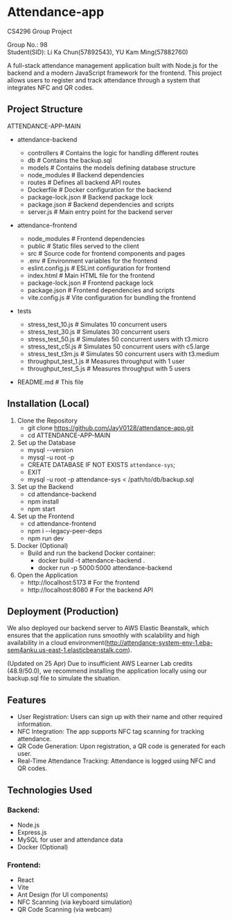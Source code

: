 # Attendance-app
CS4296 Group Project

Group No.: 98 <br>
Student(SID): Li Ka Chun(57892543), YU Kam Ming(57882760)

A full-stack attendance management application built with Node.js for the backend and a modern JavaScript framework for the frontend. This project allows users to register and track attendance through a system that integrates NFC and QR codes.

## Project Structure
ATTENDANCE-APP-MAIN
- attendance-backend
   - controllers           # Contains the logic for handling different routes
   - db                    # Contains the backup.sql
   - models                # Contains the models defining database structure
   - node_modules          # Backend dependencies
   - routes                # Defines all backend API routes
   - Dockerfile            # Docker configuration for the backend
   - package-lock.json     # Backend package lock
   - package.json          # Backend dependencies and scripts
   - server.js             # Main entry point for the backend server

- attendance-frontend   
   - node_modules          # Frontend dependencies
   - public                # Static files served to the client
   - src                   # Source code for frontend components and pages
   - .env                  # Environment variables for the frontend
   - eslint.config.js      # ESLint configuration for frontend
   - index.html            # Main HTML file for the frontend
   - package-lock.json     # Frontend package lock
   - package.json          # Frontend dependencies and scripts
   - vite.config.js        # Vite configuration for bundling the frontend

- tests  
   - stress_test_10.js     # Simulates 10 concurrent users
   - stress_test_30.js     # Simulates 30 concurrent users
   - stress_test_50.js     # Simulates 50 concurrent users with t3.micro
   - stress_test_c5l.js    # Simulates 50 concurrent users with c5.large
   - stress_test_t3m.js    # Simulates 50 concurrent users with t3.medium
   - throughput_test_1.js  # Measures throughput with 1 user
   - throughput_test_5.js  # Measures throughput with 5 users
- README.md                # This file

## Installation (Local)
1. Clone the Repository
   - git clone https://github.com/JayV0128/attendance-app.git
   - cd ATTENDANCE-APP-MAIN
2. Set up the Database
   - mysql --version
   - mysql -u root -p
   - CREATE DATABASE IF NOT EXISTS `attendance-sys`;
   - EXIT
   - mysql -u root -p attendance-sys < /path/to/db/backup.sql
3. Set up the Backend
   - cd attendance-backend
   - npm install
   - npm start
4. Set up the Frontend
   - cd attendance-frontend
   - npm i --legacy-peer-deps
   - npm run dev
5. Docker (Optional)
   - Build and run the backend Docker container:
      - docker build -t attendance-backend .
      - docker run -p 5000:5000 attendance-backend
6. Open the Application
   - http://localhost:5173  # For the frontend
   - http://localhost:8080  # For the backend API

## Deployment (Production)
We also deployed our backend server to AWS Elastic Beanstalk, which ensures that the application runs smoothly with scalability and high availability in a cloud environment(http://attendance-system-env-1.eba-sem4anku.us-east-1.elasticbeanstalk.com).

(Updated on 25 Apr) Due to insufficient AWS Learner Lab credits ($48.9/$50.0), we recommend installing the application locally using our backup.sql file to simulate the situation.

## Features
- User Registration: Users can sign up with their name and other required information.
- NFC Integration: The app supports NFC tag scanning for tracking attendance.
- QR Code Generation: Upon registration, a QR code is generated for each user.
- Real-Time Attendance Tracking: Attendance is logged using NFC and QR codes.

## Technologies Used
### Backend:
- Node.js
- Express.js
- MySQL for user and attendance data
- Docker (Optional)
### Frontend:
- React
- Vite
- Ant Design (for UI components)
- NFC Scanning (via keyboard simulation)
- QR Code Scanning (via webcam)

